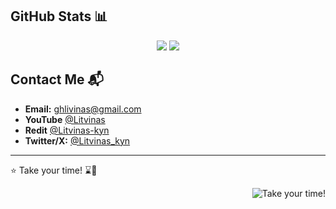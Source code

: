 <div id="en">

## GitHub Stats 📊



<div align="center" >
<picture>
  <source media="(prefers-color-scheme: dark)" srcset="https://github-readme-stats-pf5j.vercel.app/api?username=LitvinasGH&hide=issues&hide_border=true&theme=dark&show_icons=true&bg_color=00000000&icon_color=FF0000&ring_color=FF0000">
  <source media="(prefers-color-scheme: light), (prefers-color-scheme: no-preference)" srcset="https://github-readme-stats-pf5j.vercel.app/api?username=LitvinasGH&hide=issues&hide_border=true&theme=dark&show_icons=true&bg_color=0000000&icon_color=FF0000&ring_color=FF0000">
  <img src="https://github-readme-stats-pf5j.vercel.app/api?username=LitvinasGH&hide=issues&hide_border=true&theme=dark&show_icons=true&bg_color=0000000&icon_color=FF0000&ring_color=FF0000">
</picture>

<picture>
  <source
    srcset="https://github-readme-stats-pf5j.vercel.app/api/top-langs/?username=LitvinasGH&theme=dark&hide_border=true&include_all_commits=true&count_private=true&layout=compact&exclude_repo=1-sem-labs&bg_color=00000000"
    media="(prefers-color-scheme: dark)">
  <source
    srcset="https://github-readme-stats-pf5j.vercel.app/api/top-langs/?username=LitvinasGH&theme=dark&hide_border=true&include_all_commits=true&count_private=true&layout=compact&exclude_repo=1-sem-labs&bg_color=0000000"
    media="(prefers-color-scheme: light), (prefers-color-scheme: no-preference)">
  <img src="https://github-readme-stats-pf5j.vercel.app/api/top-langs/?username=LitvinasGH&theme=dark&hide_border=true&include_all_commits=true&count_private=true&layout=compact&exclude_repo=1-sem-labs&bg_color=0000000">
</picture>
</div>

## Contact Me 📬

- **Email:** [ghlivinas@gmail.com](mailto:ghlivinas@gmail.com)
- **YouTube** [@Litvinas](https://www.youtube.com/channel/UCt57iuPJ1Y)
- **Redit** [@Litvinas-kyn](https://www.reddit.com/user/Litvinas-kyn)
- **Twitter/X:** [@Litvinas_kyn](https://twitter.com/Litvinas_kyn)

---

⭐️ Take your time! ⌛️🎩

</div>

<p align="right">
<img src = "gif/takeyourtime.gif" alt = "Take your time!">
</p>



